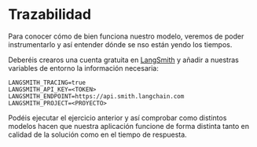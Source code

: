 # Trazabilidad

Para conocer cómo de bien funciona nuestro modelo, veremos de poder instrumentarlo y así entender dónde se nso están yendo los tiempos.

Deberéis crearos una cuenta gratuita en [LangSmith](https://www.langchain.com/langsmith) y añadir a nuestras variables de entorno la información necesaria:

```
LANGSMITH_TRACING=true
LANGSMITH_API_KEY=<TOKEN>
LANGSMITH_ENDPOINT=https://api.smith.langchain.com
LANGSMITH_PROJECT=<PROYECTO>
```

Podéis ejecutar el ejercicio anterior y así comprobar como distintos modelos hacen que nuestra aplicación funcione de forma distinta tanto en calidad de la solución como en el tiempo de respuesta.